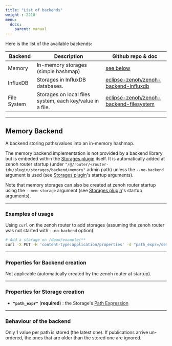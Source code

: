 ```yaml
---
title: "List of backends"
weight : 2210
menu:
  docs:
    parent: manual
---
```



Here is the list of the available backends:

| Backend     | Description                                               | Github repo & doc                         |
|-------------|-----------------------------------------------------------|-------------------------------------------|
| Memory      | In-memory storages (simple hashmap)                       | [see below](#memory-backend)              |
| InfluxDB    | Storages in InfluxDB databases.                           | [eclipse-zenoh/zenoh-backend-influxdb]    |
| File System | Storages on local files system, each key/value in a file. | [eclipse-zenoh/zenoh-backend-filesystem]  |

[eclipse-zenoh/zenoh-backend-influxdb]: https://github.com/eclipse-zenoh/zenoh-backend-influxdb
[eclipse-zenoh/zenoh-backend-filesystem]: https://github.com/eclipse-zenoh/zenoh-backend-filesystem



-----------------
## **Memory Backend**

A backend storing paths/values into an in-memory hashmap.

The memory backend implementation is not provided by a backend library but is embeded within the [Storages plugin](../plugin-storages) itself.
It is automatically added at zenoh router startup (under `"/@/router/<router-id>/plugin/storages/backend/memory"` admin path)
unless the `--no-backend` argument is used (see [Storages plugin](../plugin-storages)'s startup arguments).

Note that memory storages can also be created at zenoh router startup using the `--mem-storage` argument
(see [Storages plugin](../plugin-storages)'s startup arguments).

-------------------------------
### **Examples of usage**

Using `curl` on the zenoh router to add storages (assuming the zenoh router was not started with `--no-backend` option):
```bash
# Add a storage on /demo/example/**
curl -X PUT -H 'content-type:application/properties' -d "path_expr=/demo/example/**" http://localhost:8000/@/router/local/plugin/storages/backend/memory/storage/example
```


-------------------------------
### **Properties for Backend creation**

  Not applicable (automatically created by the zenoh router at startup).

-------------------------------
### **Properties for Storage creation**

- **`"path_expr"`** (**required**) : the Storage's [Path Expression](../abstractions#path-expression)

-------------------------------
### **Behaviour of the backend**

Only 1 value per path is stored (the latest one).
If publications arrive un-ordered, the ones that are older than the stored one are ignored.

